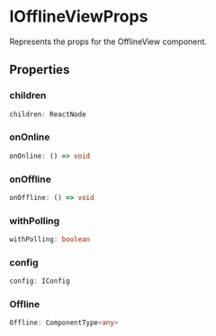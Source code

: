 # IOfflineViewProps

Represents the props for the OfflineView component.

## Properties

### children

```ts
children: ReactNode
```

### onOnline

```ts
onOnline: () => void
```

### onOffline

```ts
onOffline: () => void
```

### withPolling

```ts
withPolling: boolean
```

### config

```ts
config: IConfig
```

### Offline

```ts
Offline: ComponentType<any>
```
